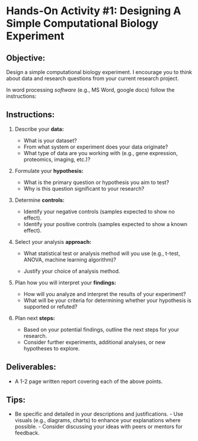 # Hands-On Activity #1: Designing A Simple Computational Biology Experiment

## Objective:

Design a simple computational biology experiment. I encourage you to think about data and research questions from your current research project.

In word processing *software* (e.g., MS Word, google docs) follow the instructions:

## Instructions:

1. Describe your **data:**
    - What is your dataset? 
    - From what system or experiment does your data originate? 
    - What type of data are you working with (e.g., gene expression, proteomics, imaging, etc.)?

2. Formulate your **hypothesis:**
    - What is the primary question or hypothesis you aim to test? 
    - Why is this question significant to your research?

3. Determine **controls:**
    - Identify your negative controls (samples expected to show no effect). 
    - Identify your positive controls (samples expected to show a known effect).

4. Select your analysis **approach:**
    - What statistical test or analysis method will you use (e.g., t-test, ANOVA, machine learning algorithm)?

    - Justify your choice of analysis method.

5. Plan how you will interpret your **findings:**
    - How will you analyze and interpret the results of your experiment? 
    - What will be your criteria for determining whether your hypothesis is supported or refuted?

6. Plan next **steps:**
    - Based on your potential findings, outline the next steps for your research. 
    - Consider further experiments, additional analyses, or new hypotheses to explore.

## Deliverables:

- A 1-2 page written report covering each of the above points.

## Tips:
- Be specific and detailed in your descriptions and justifications. - Use visuals (e.g., diagrams, charts) to enhance your explanations where possible. - Consider discussing your ideas with peers or mentors for feedback.